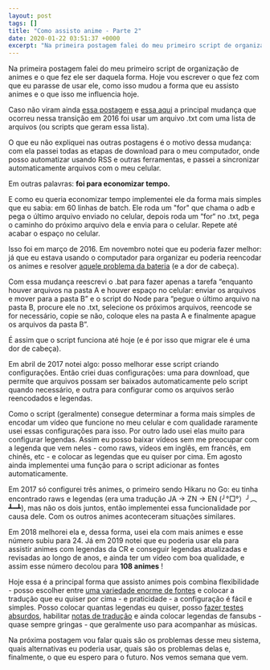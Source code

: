 ```yaml
---
layout: post
tags: []
title: "Como assisto anime - Parte 2"
date: 2020-01-22 03:51:37 +0000
excerpt: "Na primeira postagem falei do meu primeiro script de organização de animes e o que fez ele ser daquela forma. Hoje vou escrever o que fez..."
---
```


Na primeira postagem falei do meu primeiro script de organização de animes e o que fez ele ser daquela forma. Hoje vou escrever o que fez com que eu parasse de usar ele, como isso mudou a forma que eu assisto animes e o que isso me influencia hoje.

Caso não viram ainda [essa postagem](https://qgustavor.tk/principios-de-organizacao/) e [essa aqui](https://qgustavor.tk/estat%C3%ADsticas/) a principal mudança que ocorreu nessa transição em 2016 foi usar um arquivo .txt com uma lista de arquivos (ou scripts que geram essa lista).

O que eu não expliquei nas outras postagens é o motivo dessa mudança: com ela passei todas as etapas de download para o meu computador, onde posso automatizar usando RSS e outras ferramentas, e passei a sincronizar automaticamente arquivos com o meu celular.

Em outras palavras: **foi para economizar tempo.**

E como eu queria economizar tempo implementei ele da forma mais simples que eu sabia: em 60 linhas de batch. Ele roda um "for" que chama o adb e pega o último arquivo enviado no celular, depois roda um “for“ no .txt, pega o caminho do próximo arquivo dela e envia para o celular. Repete até acabar o espaço no celular.

Isso foi em março de 2016. Em novembro notei que eu poderia fazer melhor: já que eu estava usando o computador para organizar eu poderia reencodar os animes e resolver [aquele problema da bateria](https://i.imgur.com/2IE032f.png) (e a dor de cabeça).

Com essa mudança reescrevi o .bat para fazer apenas a tarefa “enquanto houver arquivos na pasta A e houver espaço no celular: enviar os arquivos e mover para a pasta B” e o script do Node para “pegue o último arquivo na pasta B, procure ele no .txt, selecione os próximos arquivos, reencode se for necessário, copie se não, coloque eles na pasta A e finalmente apague os arquivos da pasta B”.

É assim que o script funciona até hoje (e é por isso que migrar ele é uma dor de cabeça).

Em abril de 2017 notei algo: posso melhorar esse script criando configurações. Então criei duas configurações: uma para download, que permite que arquivos possam ser baixados automaticamente pelo script quando necessário, e outra para configurar como os arquivos serão reencodados e legendas.

Como o script (geralmente) consegue determinar a forma mais simples de encodar um vídeo que funcione no meu celular e com qualidade raramente usei essas configurações para isso. Por outro lado usei elas muito para configurar legendas. Assim eu posso baixar vídeos sem me preocupar com a legenda que vem neles - como raws, vídeos em inglês, em francês, em chinês, etc - e colocar as legendas que eu quiser por cima. Em agosto ainda implementei uma função para o script adicionar as fontes automaticamente.

Em 2017 só configurei três animes, o primeiro sendo Hikaru no Go: eu tinha encontrado raws e legendas (era uma tradução JA -> ZN -> EN (╯°□°）╯︵ ┻━┻), mas não os dois juntos, então implementei essa funcionalidade por causa dele. Com os outros animes aconteceram situações similares.

Em 2018 melhorei ela e, dessa forma, usei ela com mais animes e esse número subiu para 24. Já em 2019 notei que eu poderia usar ela para assistir animes com legendas da CR e conseguir legendas atualizadas e revisadas ao longo de anos, e ainda ter um vídeo com boa qualidade, e assim esse número decolou para **108 animes** !

Hoje essa é a principal forma que assisto animes pois combina flexibilidade - posso escolher entre [uma variedade enorme de fontes](https://qgustavor.tk/problemas-com-masamune/) e colocar a tradução que eu quiser por cima - e praticidade - a configuração é fácil e simples. Posso colocar quantas legendas eu quiser, posso [fazer testes absurdos](https://qgustavor.tk/google-translate/), habilitar [notas de tradução](https://qgustavor.tk/notas-de-traducao/) e ainda colocar legendas de fansubs - quase sempre gringas - que geralmente uso para acompanhar as músicas.

Na próxima postagem vou falar quais são os problemas desse meu sistema, quais alternativas eu poderia usar, quais são os problemas delas e, finalmente, o que eu espero para o futuro. Nos vemos semana que vem.